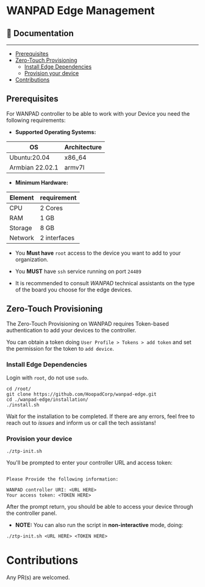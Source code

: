 # WANPAD Edge Management

## 📖 Documentation
-----
- [Prerequisites](#Prerequisites)
- [Zero-Touch Provisioning](#zero-touch-provisioning)
  - [Install Edge Dependencies](#install-edge-dependencies)
  - [Provision your device](#provision-your-device)
- [Contributions](#Contributions)


## Prerequisites

For WANPAD controller to be able to work with your Device you need the following requirements:

- **Supported Operating Systems:**

| OS | Architecture |
|---|---|
| Ubuntu:20.04 | x86_64 |
| Armbian 22.02.1 | armv7l |


- **Minimum Hardware:**

| Element | requirement |
|---|---|
| CPU | 2 Cores |
| RAM | 1 GB |
| Storage | 8 GB |
| Network | 2 interfaces |


- You **Must have** `root` access to the device you want to add to your organization.

- You **MUST** have `ssh` service running on port `24489`

- It is recommended to consult _WANPAD_ technical assistants on the type of the board you choose for the edge devices.



## Zero-Touch Provisioning

The Zero-Touch Provisioning on WANPAD requires Token-based authentication to add your devices to the controller.

You can obtain a token doing `User Profile > Tokens > add token` and set the permission for the token to `add device`.

### Install Edge Dependencies

Login with `root`, do not use `sudo`.

~~~
cd /root/
git clone https://github.com/HoopadCorp/wanpad-edge.git
cd ./wanpad-edge/installation/
./install.sh
~~~

Wait for the installation to be completed. If there are any errors, feel free to reach out to _issues_ and inform us or call the tech assistans!

### Provision your device

~~~
./ztp-init.sh
~~~

You'll be prompted to enter your controller URL and access token:

~~~

Please Provide the following information:

WANPAD controller URI: <URL HERE>
Your access token: <TOKEN HERE>
~~~

After the prompt return, you should be able to access your device through the controller panel.

- **NOTE:** You can also run the script in **non-interactive** mode, doing:

~~~
./ztp-init.sh <URL HERE> <TOKEN HERE>
~~~


# Contributions
Any PR(s) are welcomed.
